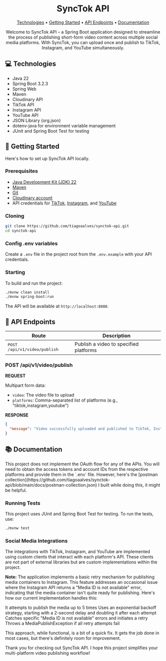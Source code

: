 <h1 align="center" style="font-weight: bold;">SyncTok API</h1>

<p align="center">
<a href="#technologies">Technologies</a> •
<a href="#started">Getting Started</a> •
<a href="#routes">API Endpoints</a> •
<a href="#documentation">Documentation</a>
</p>

<p align="center">Welcome to SyncTok API – a Spring Boot application designed to streamline the process of publishing short-form video content across multiple social media platforms. With SyncTok, you can upload once and publish to TikTok, Instagram, and YouTube simultaneously.</p>

<h2 id="technologies">💻 Technologies</h2>

- Java 22
- Spring Boot 3.2.3
- Spring Web
- Maven
- Cloudinary API
- TikTok API
- Instagram API
- YouTube API
- JSON Library (org.json)
- dotenv-java for environment variable management
- JUnit and Spring Boot Test for testing

<h2 id="started">🚀 Getting Started</h2>

Here's how to set up SyncTok API locally.

<h3>Prerequisites</h3>

- [Java Development Kit (JDK) 22](https://www.oracle.com/java/technologies/javase/jdk22-archive-downloads.html)
- [Maven](https://maven.apache.org/download.cgi)
- [Git](https://git-scm.com/downloads)
- [Cloudinary account](https://cloudinary.com/)
- API credentials for [TikTok](https://developers.tiktok.com/), [Instagram](https://developers.facebook.com/docs/graph-api/), and [YouTube](https://developers.google.com/youtube)

<h3>Cloning</h3>

```bash
git clone https://github.com/tiagoaalves/synctok-api.git
cd synctok-api
```

<h3>Config .env variables</h3>

Create a `.env` file in the project root from the `.env.example` with your API credentials.

<h3>Starting</h3>

To build and run the project:

```bash
./mvnw clean install
./mvnw spring-boot:run
```

The API will be available at `http://localhost:8080`.

<h2 id="routes">📍 API Endpoints</h2>

| Route                                 | Description                            |
|---------------------------------------|----------------------------------------|
| <kbd>POST /api/v1/video/publish</kbd> | Publish a video to specified platforms |

<h3>POST /api/v1/video/publish</h3>

**REQUEST**

Multipart form data:
- `video`: The video file to upload
- `platforms`: Comma-separated list of platforms (e.g., "tiktok,instagram,youtube")

**RESPONSE**

```json
{
  "message": "Video successfully uploaded and published to TikTok, Instagram, YouTube"
}
```

<h2 id="documentation">📚 Documentation</h2>
This project does not implement the OAuth flow for any of the APIs. You will need to obtain the access tokens and account IDs from the respective platforms and provide them in the `.env` file. 
However, here's the [postman collection](https://github.com/tiagoaalves/synctok-api/blob/main/docs/postman-collection.json) I built while doing this, it might be helpful.

<h3>Running Tests</h3>

This project uses JUnit and Spring Boot Test for testing. To run the tests, use:

```bash
./mvnw test
```

<h3>Social Media Integrations</h3>

The integrations with TikTok, Instagram, and YouTube are implemented using custom clients that interact with each platform's API. These clients are not part of external libraries but are custom implementations within the project.

<b>Note:</b>
The application implements a basic retry mechanism for publishing media containers to Instagram. This feature addresses an occasional issue where the Instagram API returns a "Media ID is not available" error, indicating that the media container isn't quite ready for publishing.
Here's how our current implementation handles this:

It attempts to publish the media up to 5 times
Uses an exponential backoff strategy, starting with a 2-second delay and doubling it after each attempt
Catches specific "Media ID is not available" errors and initiates a retry
Throws a MediaPublishException if all retry attempts fail

This approach, while functional, is a bit of a quick fix. It gets the job done in most cases, but there's definitely room for improvement.

Thank you for checking out SyncTok API. I hope this project simplifies your multi-platform video publishing workflow!
